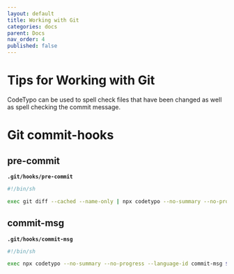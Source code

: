```yaml
---
layout: default
title: Working with Git
categories: docs
parent: Docs
nav_order: 4
published: false
---
```


<!--- Remove published when the page is ready  --->

# Tips for Working with Git

CodeTypo can be used to spell check files that have been changed as well as spell checking the commit message.

# Git commit-hooks

## pre-commit

**`.git/hooks/pre-commit`**

```sh
#!/bin/sh

exec git diff --cached --name-only | npx codetypo --no-summary --no-progress --no-must-find-files --file-list stdin
```

## commit-msg

**`.git/hooks/commit-msg`**

```sh
#!/bin/sh

exec npx codetypo --no-summary --no-progress --language-id commit-msg $1
```
